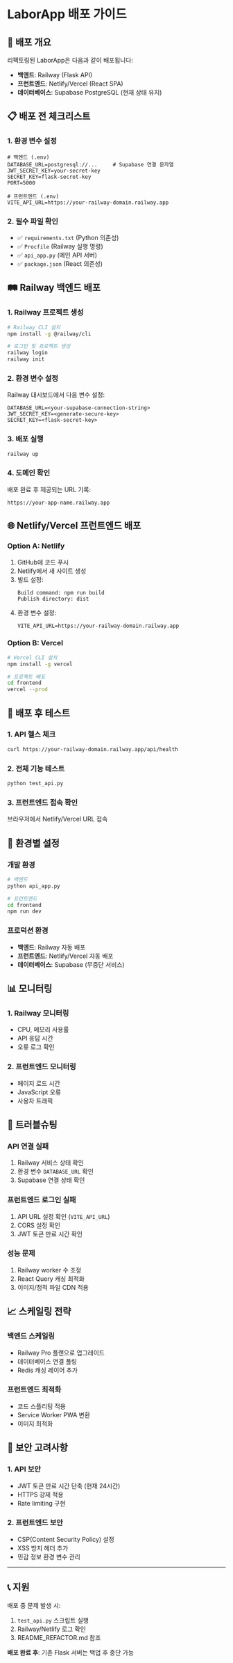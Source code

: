 # LaborApp 배포 가이드

## 🚀 배포 개요

리팩토링된 LaborApp은 다음과 같이 배포됩니다:
- **백엔드**: Railway (Flask API)
- **프런트엔드**: Netlify/Vercel (React SPA)
- **데이터베이스**: Supabase PostgreSQL (현재 상태 유지)

## 📋 배포 전 체크리스트

### 1. 환경 변수 설정
```env
# 백엔드 (.env)
DATABASE_URL=postgresql://...     # Supabase 연결 문자열
JWT_SECRET_KEY=your-secret-key
SECRET_KEY=flask-secret-key
PORT=5000

# 프런트엔드 (.env)
VITE_API_URL=https://your-railway-domain.railway.app
```

### 2. 필수 파일 확인
- ✅ `requirements.txt` (Python 의존성)
- ✅ `Procfile` (Railway 실행 명령)
- ✅ `api_app.py` (메인 API 서버)
- ✅ `package.json` (React 의존성)

## 🛤️ Railway 백엔드 배포

### 1. Railway 프로젝트 생성
```bash
# Railway CLI 설치
npm install -g @railway/cli

# 로그인 및 프로젝트 생성
railway login
railway init
```

### 2. 환경 변수 설정
Railway 대시보드에서 다음 변수 설정:
```
DATABASE_URL=<your-supabase-connection-string>
JWT_SECRET_KEY=<generate-secure-key>
SECRET_KEY=<flask-secret-key>
```

### 3. 배포 실행
```bash
railway up
```

### 4. 도메인 확인
배포 완료 후 제공되는 URL 기록:
```
https://your-app-name.railway.app
```

## 🌐 Netlify/Vercel 프런트엔드 배포

### Option A: Netlify
1. GitHub에 코드 푸시
2. Netlify에서 새 사이트 생성
3. 빌드 설정:
   ```
   Build command: npm run build
   Publish directory: dist
   ```
4. 환경 변수 설정:
   ```
   VITE_API_URL=https://your-railway-domain.railway.app
   ```

### Option B: Vercel
```bash
# Vercel CLI 설치
npm install -g vercel

# 프로젝트 배포
cd frontend
vercel --prod
```

## 🧪 배포 후 테스트

### 1. API 헬스 체크
```bash
curl https://your-railway-domain.railway.app/api/health
```

### 2. 전체 기능 테스트
```bash
python test_api.py
```

### 3. 프런트엔드 접속 확인
브라우저에서 Netlify/Vercel URL 접속

## 🔧 환경별 설정

### 개발 환경
```bash
# 백엔드
python api_app.py

# 프런트엔드
cd frontend
npm run dev
```

### 프로덕션 환경
- **백엔드**: Railway 자동 배포
- **프런트엔드**: Netlify/Vercel 자동 배포
- **데이터베이스**: Supabase (무중단 서비스)

## 📊 모니터링

### 1. Railway 모니터링
- CPU, 메모리 사용률
- API 응답 시간
- 오류 로그 확인

### 2. 프런트엔드 모니터링
- 페이지 로드 시간
- JavaScript 오류
- 사용자 트래픽

## 🚨 트러블슈팅

### API 연결 실패
1. Railway 서비스 상태 확인
2. 환경 변수 `DATABASE_URL` 확인
3. Supabase 연결 상태 확인

### 프런트엔드 로그인 실패
1. API URL 설정 확인 (`VITE_API_URL`)
2. CORS 설정 확인
3. JWT 토큰 만료 시간 확인

### 성능 문제
1. Railway worker 수 조정
2. React Query 캐싱 최적화
3. 이미지/정적 파일 CDN 적용

## 📈 스케일링 전략

### 백엔드 스케일링
- Railway Pro 플랜으로 업그레이드
- 데이터베이스 연결 풀링
- Redis 캐싱 레이어 추가

### 프런트엔드 최적화
- 코드 스플리팅 적용
- Service Worker PWA 변환
- 이미지 최적화

## 🔐 보안 고려사항

### 1. API 보안
- JWT 토큰 만료 시간 단축 (현재 24시간)
- HTTPS 강제 적용
- Rate limiting 구현

### 2. 프런트엔드 보안
- CSP(Content Security Policy) 설정
- XSS 방지 헤더 추가
- 민감 정보 환경 변수 관리

---

## 📞 지원

배포 중 문제 발생 시:
1. `test_api.py` 스크립트 실행
2. Railway/Netlify 로그 확인
3. README_REFACTOR.md 참조

**배포 완료 후**: 기존 Flask 서버는 백업 후 중단 가능